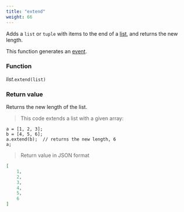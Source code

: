```yaml
---
title: "extend"
weight: 66
---
```


Adds a `list` or `tuple` with items to the end of a [list](..), and returns the new length.

This function generates an [event](../../../events).

### Function

*list*.`extend(list)`

### Return value

Returns the new length of the list.

> This code extends a list with a given array:

```thingsdb,json_response
a = [1, 2, 3];
b = [4, 5, 6];
a.extend(b);  // returns the new length, 6
a;
```

> Return value in JSON format

```json
[
    1,
    2,
    3,
    4,
    5,
    6
]
```
